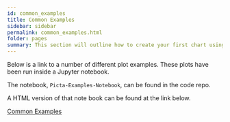 ```yaml
---
id: common_examples
title: Common Examples
sidebar: sidebar
permalink: common_examples.html
folder: pages
summary: This section will outline how to create your first chart using the Picta library.
---
```


Below is a link to a number of different plot examples. These plots have been run inside a Jupyter notebook.

The notebook, ```Picta-Examples-Notebook```, can be found in the code repo.

A HTML version of that note book can be found at the link below.

[Common Examples]({{site.baseurl}}/pages/Picta-Examples-Notebook.html)